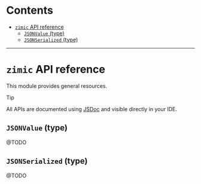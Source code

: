 # Contents <!-- omit from toc -->

- [`zimic` API reference](#zimic-api-reference)
  - [`JSONValue` (type)](#jsonvalue-type)
  - [`JSONSerialized` (type)](#jsonserialized-type)

---

# `zimic` API reference

This module provides general resources.

> [!TIP]
>
> All APIs are documented using [JSDoc](https://jsdoc.app) and visible directly in your IDE.

## `JSONValue` (type)

@TODO

## `JSONSerialized` (type)

@TODO
